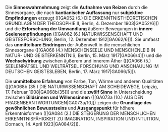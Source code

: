 
Die **Sinneswahrnehmung** zeigt die **Aufnahme von Reizen** durch die Sinnesorgane, die nach **kantianischer Auffassung** nur **subjektive Empfindungen** erzeugt ([[GA052 (6.) DIE ERKENNTNISTHEORETISCHEN GRUNDLAGEN DER THEOSOPHIE II, Berlin, 4. Dezember 1903|GA052/6]]) und die **Erforschung der Umwandlung** äußerer Bewegungen in **innere Seelenempfindungen** ([[GA062 (6.) NATURWISSENSCHAFT UND GEISTESFORSCHUNG, Berlin, 12. Dezember 1912|GA062/6]]). Sie umfasst das **unmittelbare Eindringen** der Außenwelt in die menschlichen Sinnesorgane ([[GA066 (4.) MENSCHENSEELE UND MENSCHENLEIB IN NATUR- UND GEISTERKENNTNIS, Berlin, 15. März 1917|GA066/4]]) und die **Wechselwirkung** zwischen äußerem und innerem Äther ([[GA066 (5.) SEELENRÄTSEL UND WELTRÄTSEL FORSCHUNG UND ANSCHAUUNG IM DEUTSCHEN GEISTESLEBEN, Berlin, 17. März 1917|GA066/5]]).

Die **unmittelbare Erfahrung** von Farbe, Ton, Wärme und anderen Qualitäten ([[GA068b (35.) DIE NATURWISSENSCHAFT AM SCHEIDEWEGE, Leipzig, 17. Februar 1908|GA068b/35]]) und die **zwölf Sinne** in Unterscheidung zwischen **Bildsinnen und Willenssinnen** ([[GA073a (10.) AUS DEN FRAGENBEANTWORTUNGEN|GA073a/10]]) zeigen die **Grundlage des gewöhnlichen Bewusstseins** und **Ausgangspunkt** für höhere Erkenntnisformen ([[GA084 (2.) DIE STEIGERUNG DER MENSCHLICHEN ERKENNTNISFÄHIGKEIT ZU IMAGINATION, INSPIRATION UND INTUITION, Dornach, 14. April 1923|GA084/2]]).
